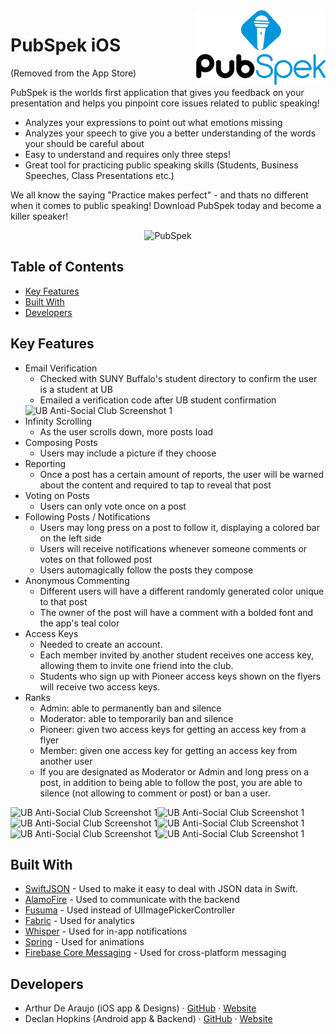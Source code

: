 <img src="https://github.com/mdrafsan24/PubSpek/blob/master/PubSpek/Assets.xcassets/LaunchScreen.imageset/Untitled03@2x.png?raw=true" alt="PubSpek" title="PubSpek" align="right" height="120" />

# PubSpek iOS
(Removed from the App Store)

PubSpek is the worlds first application that gives you feedback on your presentation and helps you pinpoint core issues related to public speaking!

- Analyzes your expressions to point out what emotions missing
- Analyzes your speech to give you a better understanding of the words your should be careful about
- Easy to understand and requires only three steps!
- Great tool for practicing public speaking skills (Students, Business Speeches, Class Presentations etc.)

We all know the saying "Practice makes perfect" - and thats no different when it comes to public speaking! 
Download PubSpek today and become a killer speaker!
<p align="center">
  <img src="https://i.ibb.co/gRFjntd/N4c3K.jpg" alt="PubSpek" width="1200" /> 
</p>

## Table of Contents

* [Key Features](#key-features)
* [Built With](#built-with)
* [Developers](#developers)

## <a name="key-features"></a>Key Features

* Email Verification
  - Checked with SUNY Buffalo's student directory to confirm the user is a student at UB
  - Emailed a verification code after UB student confirmation
  <img src="http://arthurdearaujo.com/ub-anti-socialclub-register-method.png" alt="UB Anti-Social Club Screenshot 1" width="750" />
* Infinity Scrolling
  - As the user scrolls down, more posts load
* Composing Posts
  - Users may include a picture if they choose
* Reporting
  - Once a post has a certain amount of reports, the user will be warned about the content and required to tap to reveal that post
* Voting on Posts
  - Users can only vote once on a post
* Following Posts / Notifications
  - Users may long press on a post to follow it, displaying a colored bar on the left side
  - Users will receive notifications whenever someone comments or votes on that followed post
  - Users automagically follow the posts they compose
* Anonymous Commenting
  - Different users will have a different randomly generated color unique to that post
  - The owner of the post will have a comment with a bolded font and the app's teal color
* Access Keys
  - Needed to create an account. 
  - Each member invited by another student receives one access key, allowing them to invite one friend into the club.
  - Students who sign up with Pioneer access keys shown on the flyers will receive two access keys.
* Ranks
  - Admin: able to permanently ban and silence
  - Moderator: able to temporarily ban and silence
  - Pioneer: given two access keys for getting an access key from a flyer
  - Member: given one access key for getting an access key from another user
  - If you are designated as Moderator or Admin and long press on a post, in addition to being able to follow the post, you are able to silence (not allowing to comment or post) or ban a user.

<img src="http://arthurdearaujo.com/ub-anti-socialclub-compose-post.png" alt="UB Anti-Social Club Screenshot 1" width="135"/><img src="http://arthurdearaujo.com/ub-anti-socialclub-reported-post.png" alt="UB Anti-Social Club Screenshot 1" width="135" /><img src="http://arthurdearaujo.com/ub-anti-socialclub-homepage.png" alt="UB Anti-Social Club Screenshot 1" width="135"/><img src="http://arthurdearaujo.com/ub-anti-socialclub-comments.png" alt="UB Anti-Social Club Screenshot 1" width="135"/><img src="http://arthurdearaujo.com/ub-anti-socialclub-settings.png" alt="UB Anti-Social Club Screenshot 1" width="135"/><img src="http://arthurdearaujo.com/ub-anti-socialclub-access-keys.png" alt="UB Anti-Social Club Screenshot 1" width="135"/>

## <a name="built-with"></a>Built With

* [SwiftJSON](https://github.com/SwiftyJSON/SwiftyJSON) - Used to make it easy to deal with JSON data in Swift.
* [AlamoFire](https://github.com/Alamofire/Alamofire) - Used to communicate with the backend
* [Fusuma](https://github.com/ytakzk/Fusuma) - Used instead of UIImagePickerController
* [Fabric](https://www.fabric.io) - Used for analytics
* [Whisper](https://github.com/hyperoslo/Whisper) - Used for in-app notifications
* [Spring](https://github.com/MengTo/Spring) - Used for animations
* [Firebase Core Messaging](https://firebase.google.com/docs/cloud-messaging/) - Used for cross-platform messaging


## <a name="developers">Developers

* Arthur De Araujo (iOS app & Designs) · [GitHub](https://github.com/wafflez180) · [Website](http://www.arthurdearaujo.com/)
* Declan Hopkins (Android app & Backend) · [GitHub](https://github.com/Dooskington) · [Website](http://www.declanhopkins.com/)

